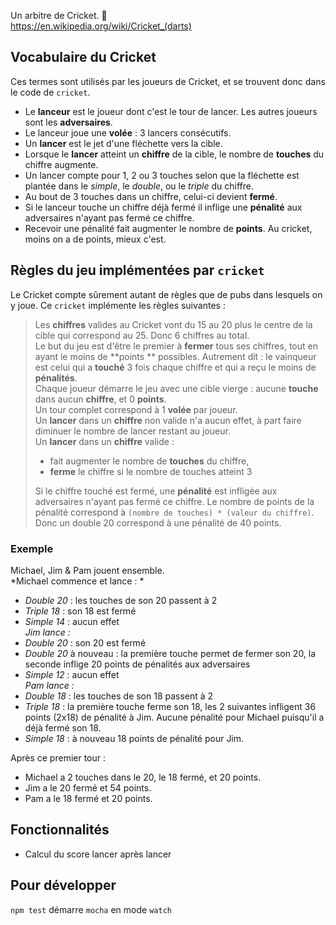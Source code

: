 Un arbitre de Cricket. :dart:  
https://en.wikipedia.org/wiki/Cricket_(darts)

## Vocabulaire du Cricket
Ces termes sont utilisés par les joueurs de Cricket, et se trouvent donc dans le code de `cricket`.
 - Le **lanceur** est le joueur dont c'est le tour de lancer. Les autres joueurs sont les **adversaires**.
 - Le lanceur joue une **volée** : 3 lancers consécutifs.
 - Un **lancer** est le jet d'une fléchette vers la cible.
 - Lorsque le **lancer** atteint un **chiffre** de la cible, le nombre de **touches** du chiffre augmente.
 - Un lancer compte pour 1, 2 ou 3 touches selon que la fléchette est plantée dans le *simple*, le *double*, ou le *triple* du chiffre.
 - Au bout de 3 touches dans un chiffre, celui-ci devient **fermé**.
 - Si le lanceur touche un chiffre déjà fermé il inflige une **pénalité** aux adversaires n'ayant pas fermé ce chiffre.
 - Recevoir une pénalité fait augmenter le nombre de **points**. Au cricket, moins on a de points, mieux c'est.

## Règles du jeu implémentées par `cricket`
Le Cricket compte sûrement autant de règles que de pubs dans lesquels on y joue. Ce `cricket` implémente les règles suivantes :
> Les **chiffres** valides au Cricket vont du 15 au 20 plus le centre de la cible qui correspond au 25. Donc 6 chiffres au total.  
> Le but du jeu est d'être le premier à **fermer** tous ses chiffres, tout en ayant le moins de **points ** possibles. Autrement dit : le vainqueur est celui qui a **touché** 3 fois chaque chiffre et qui a reçu le moins de **pénalités**.  
> Chaque joueur démarre le jeu avec une cible vierge : aucune **touche** dans aucun **chiffre**, et 0 **points**.  
> Un tour complet correspond à 1 **volée** par joueur.  
> Un **lancer** dans un **chiffre** non valide n'a aucun effet, à part faire diminuer le nombre de lancer restant au joueur.  
> Un **lancer** dans un **chiffre** valide :
> - fait augmenter le nombre de **touches** du chiffre,
> - **ferme** le chiffre si le nombre de touches atteint 3  
> 
> Si le chiffre touché est fermé, une **pénalité** est infligée aux adversaires n'ayant pas fermé ce chiffre. Le nombre de points de la pénalité correspond à `(nombre de touches) * (valeur du chiffre)`. Donc un double 20 correspond à une pénalité de 40 points.  

### Exemple
Michael, Jim & Pam jouent ensemble.  
*Michael commence et lance : *
 - *Double 20* : les touches de son 20 passent à 2
 - *Triple 18* : son 18 est fermé
 - *Simple 14* : aucun effet  
*Jim lance :*
 - *Double 20* : son 20 est fermé
 - *Double 20* à nouveau : la première touche permet de fermer son 20, la seconde inflige 20 points de pénalités aux adversaires
 - *Simple 12* : aucun effet  
*Pam lance :*
 - *Double 18* : les touches de son 18 passent à 2
 - *Triple 18* : la première touche ferme son 18, les 2 suivantes infligent 36 points (2x18) de pénalité à Jim. Aucune pénalité pour Michael puisqu'il a déjà fermé son 18.
 - *Simple 18* : à nouveau 18 points de pénalité pour Jim.

Après ce premier tour :
 - Michael a 2 touches dans le 20, le 18 fermé, et 20 points.
 - Jim a le 20 fermé et 54 points.
 - Pam a le 18 fermé et 20 points.

## Fonctionnalités
 - Calcul du score lancer après lancer

## Pour développer
`npm test` démarre `mocha` en mode `watch`